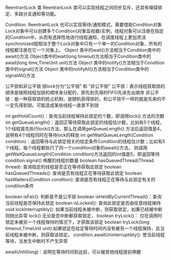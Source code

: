 ReentrantLock 类
    ReentranLock 类可以实现线程之间同步互斥，还具有嗅探锁定、多路分支通知等功能。
    
Condition: 
         ReentrantLock 也可以实现等待/通知模式，需要借助Condition对象
         Lock对象中可以创建多个Condition(对象监视器)实例，线程对象可以注册在指定的Condition中，从而有选择性地进行线程通知，在调度线程上更加灵活
         synchronized就相当于整个Lock对象中只有一个单一的Condition对象，所有的线程都注册在它一个对象上。
         Object 类中的wait()方法相当于Condition类中的await()方法
         Object类中的wait(long timeout)方法相当于Condition类中的await(long time,TimeUnit unit)方法
         Object 类中的notify()方法相当于Condition类中的signal()方法
         Object 类中的notifyAll()方法相当于Condition类中的signalAll()方法
           
公平锁和非公平锁
    锁lock分为“公平锁” 和 “非公平锁”
    公平锁：表示线程获取锁的顺序是按照线程加锁的顺序来分配的，即先到先得的FIFO先进先出顺序
    非公平锁：是一种获取锁的抢占机制，是随机获得锁的，和公平锁不一样的就是先来的不一定先得到锁。可能造成某些线程一直拿不到锁

int getHoldCount()：查询当前线程保持此锁定的个数，即调用lock() 方法的次数
int getQueueLength()：返回正等待获取此锁定的线程估计数，比如有5个线程，1个线程首先执行lock()方法，那么在调用getQueueLength() 方法后返回值是4，说明有4个线程同时在等待lock的释放
int getWaitQueueLength(Condition condition)：返回等待与此锁定相关的给定条件Condition的线程估计数；比如有5个线程，每个线程都执行了同一个condition对象的await()方法，
    则调用getWaitQueueLength(Condition condition)方法返回的int值是5，即返回等待 condition.signal() 唤醒的线程的数量
boolean hasQueuedThread(Thread thread): 查询指定的线程是否正在等待获取此锁定
boolean hasQueuedThreads(): 查询是否有线程正在等待获取此锁定
boolean hasWaiters(Condition condition): 查询是否有线程正在等待与此锁定有关的condition条件

boolean isFair(): 判断是不是公平锁
boolean isHeldByCurrentThread()：查询当前线程是否保持此锁定
boolean isLocked(): 查询此锁定是否由任意线程保持
void lockInterruptibly(): 如果当前线程未被中断，则获取锁定，如果已经被中断则抛出异常    lock():无论是否中断都获取锁定，
boolean tryLock()： 仅在调用时锁定未被另一个线程保持的情况下，才获取该锁定
boolean tryLock(long timeout,TimeUnit unit):如果锁定在给定等待时间内没有被另一个线程保持，且当前线程未被中断，则获取该锁定。
condition.awaitUninterruptibly(): 使当前线程等待，当发生中断时不产生异常

awaitUntil(long)：说明在等待时间到达前，可以被其他线程提前唤醒
